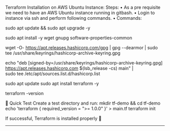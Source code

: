 Terraform Installation on AWS Ubuntu Instance: 
Steps:
•	As a pre requisite we need to have an AWS Ubuntu instance running in gitbash.
•	Login to instance via ssh and perform following commands.
•	Commands:

sudo apt update && sudo apt upgrade -y

sudo apt install -y wget gnupg software-properties-common

wget -O- https://apt.releases.hashicorp.com/gpg | gpg --dearmor | sudo tee /usr/share/keyrings/hashicorp-archive-keyring.gpg

echo "deb [signed-by=/usr/share/keyrings/hashicorp-archive-keyring.gpg] \
https://apt.releases.hashicorp.com $(lsb_release -cs) main" | \
sudo tee /etc/apt/sources.list.d/hashicorp.list

sudo apt update
sudo apt install terraform -y

terraform -version

🚀 Quick Test
Create a test directory and run:
		mkdir tf-demo && cd tf-demo
echo 'terraform { required_version = ">= 1.0.0" }' > main.tf
terraform init

If successful, Terraform is installed properly 🎉
 

***************************************************************************

